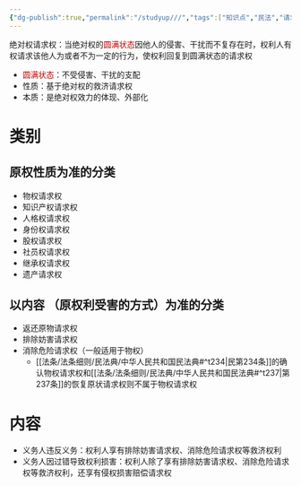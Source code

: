 ```yaml
---
{"dg-publish":true,"permalink":"/studyup///","tags":["知识点","民法","请求权","#权利","#民法权利"]}
---
```


绝对权请求权：当绝对权的<font color="#c00000">圆满状态</font>因他人的侵害、干扰而不复存在时，权利人有权请求该他人为或者不为一定的行为，使权利回复到圆满状态的请求权
- <font color="#c00000">圆满状态</font>：不受侵害、干扰的支配
- 性质：基于绝对权的救济请求权
- 本质：是绝对权效力的体现、外部化
# 类别
## 原权性质为准的分类
- 物权请求权
- 知识产权请求权
- 人格权请求权
- 身份权请求权
- 股权请求权
- 社员权请求权
- 继承权请求权
- 遗产请求权
## 以内容 （原权利受害的方式）为准的分类
- 返还原物请求权
- 排除妨害请求权
- 消除危险请求权（一般适用于物权）
	-  [[法条/法条细则/民法典/中华人民共和国民法典#^t234\|民第234条]]的确认物权请求权和[[法条/法条细则/民法典/中华人民共和国民法典#^t237\|第237条]]的恢复原状请求权则不属于物权请求权
# 内容
- 义务人违反义务：权利人享有排除妨害请求权、消除危险请求权等救济权利
- 义务人因过错导致权利损害：权利人除了享有排除妨害请求权、消除危险请求权等救济权利，还享有侵权损害赔偿请求权